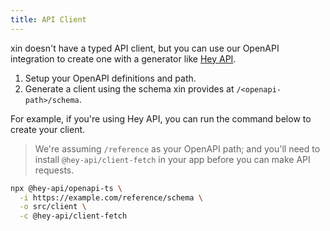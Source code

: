 ```yaml
---
title: API Client
---
```


xin doesn't have a typed API client, but you can use our OpenAPI integration to create one with a generator like [Hey API](https://heyapi.dev/openapi-ts/get-started).

1. Setup your OpenAPI definitions and path.
2. Generate a client using the schema xin provides at `/<openapi-path>/schema`.

For example, if you're using Hey API, you can run the command below to create your client.

> We're assuming `/reference` as your OpenAPI path; and you'll need to install `@hey-api/client-fetch` in your app before you can make API requests.

```bash
npx @hey-api/openapi-ts \
  -i https://example.com/reference/schema \
  -o src/client \
  -c @hey-api/client-fetch
```
